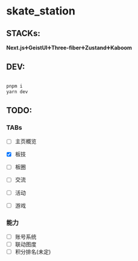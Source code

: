 # skate_station


## STACKs:
**Next.js**:heavy_plus_sign:**GeistUI**:heavy_plus_sign:**Three-fiber**:heavy_plus_sign:**Zustand**:heavy_plus_sign:**Kaboom**


## DEV:

```bash

pnpm i 
yarn dev

```



## TODO:
### TABs

- [ ] 主页概览
- [x] 板技
- [ ] 板圈
- [ ] 交流
- [ ] 活动
- [ ] 游戏



### 能力

- [ ] 账号系统
- [ ] 联动图度
- [ ] 积分排名(未定)
